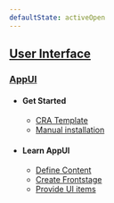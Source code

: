 ```yaml
---
defaultState: activeOpen
---
```


## [User Interface](./index.md)

### [AppUI](./appui/index.md)

- #### Get Started

  - [CRA Template](./appui/get-started.md#cra-template)
  - [Manual installation](./appui/get-started.md#manual-installation)

- #### Learn AppUI

  - [Define Content](./appui/define-content.md)
  - [Create Frontstage](./appui/create-frontstage.md)
  - [Provide UI items](./appui/provide-ui-items.md)
